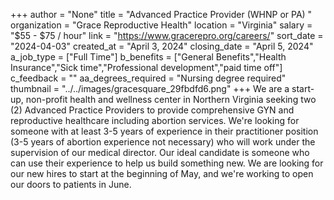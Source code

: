 +++
author = "None"
title = "Advanced Practice Provider (WHNP or PA) "
organization = "Grace Reproductive Health"
location = "Virginia"
salary = "$55 - $75 / hour"
link = "https://www.gracerepro.org/careers/"
sort_date = "2024-04-03"
created_at = "April 3, 2024"
closing_date = "April 5, 2024"
a_job_type = ["Full Time"]
b_benefits = ["General Benefits","Health Insurance","Sick time","Professional development","paid time off"]
c_feedback = ""
aa_degrees_required = "Nursing degree required"
thumbnail = "../../images/gracesquare_29fbdfd6.png"
+++
We are a start-up, non-profit health and wellness center in Northern Virginia seeking two (2) Advanced Practice Providers to provide comprehensive GYN and reproductive healthcare including abortion services. We're looking for someone with at least 3-5 years of experience in their practitioner position (3-5 years of abortion experience not necessary) who will work under the supervision of our medical director. Our ideal candidate is someone who can use their experience to help us build something new. We are looking for our new hires to start at the beginning of May, and we're working to open our doors to patients in June. 